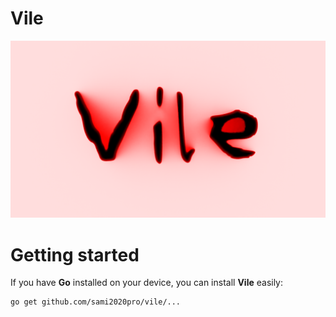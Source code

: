 # Vile

<a href="https://github.com/sami2020pro/vile/blob/main/data/vile.png">
    <img
        src="data/vile.png"
        raw=true
        alt="Vile lisp dialect"
        style="margin-right: 10px;"
    />
</a>

# Getting started
If you have **Go** installed on your device, you can install **Vile** easily:

```
go get github.com/sami2020pro/vile/...
```